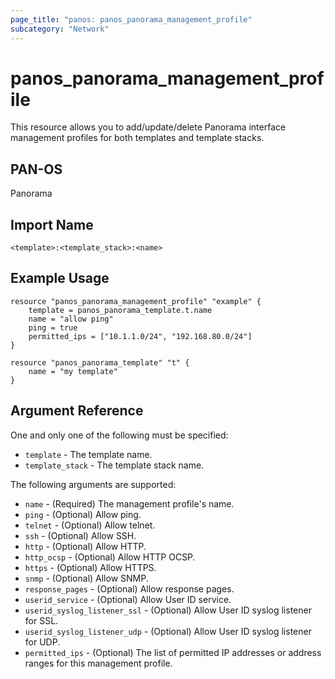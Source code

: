```yaml
---
page_title: "panos: panos_panorama_management_profile"
subcategory: "Network"
---
```


# panos_panorama_management_profile

This resource allows you to add/update/delete Panorama interface management profiles
for both templates and template stacks.


## PAN-OS

Panorama


## Import Name

```
<template>:<template_stack>:<name>
```


## Example Usage

```hcl
resource "panos_panorama_management_profile" "example" {
    template = panos_panorama_template.t.name
    name = "allow ping"
    ping = true
    permitted_ips = ["10.1.1.0/24", "192.168.80.0/24"]
}

resource "panos_panorama_template" "t" {
    name = "my template"
}
```

## Argument Reference

One and only one of the following must be specified:

* `template` - The template name.
* `template_stack` - The template stack name.

The following arguments are supported:

* `name` - (Required) The management profile's name.
* `ping` - (Optional) Allow ping.
* `telnet` - (Optional) Allow telnet.
* `ssh` - (Optional) Allow SSH.
* `http` - (Optional) Allow HTTP.
* `http_ocsp` - (Optional) Allow HTTP OCSP.
* `https` - (Optional) Allow HTTPS.
* `snmp` - (Optional) Allow SNMP.
* `response_pages` - (Optional) Allow response pages.
* `userid_service` - (Optional) Allow User ID service.
* `userid_syslog_listener_ssl` - (Optional) Allow User ID syslog listener
  for SSL.
* `userid_syslog_listener_udp` - (Optional) Allow User ID syslog listener
  for UDP.
* `permitted_ips` - (Optional) The list of permitted IP addresses or address
  ranges for this management profile.
